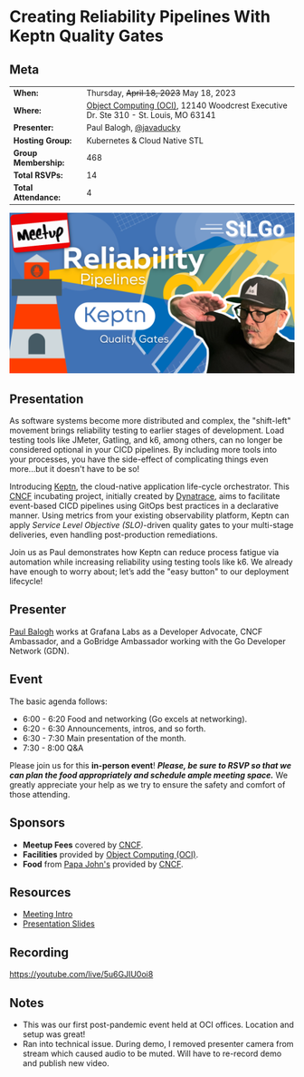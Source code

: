 # Creating Reliability Pipelines With Keptn Quality Gates

## Meta 
| | |
| --- | --- |
| **When:** | Thursday, ~~April 18, 2023~~ May 18, 2023 |
| **Where:** | [Object Computing (OCI)](https://objectcomputing.com/), 12140 Woodcrest Executive Dr. Ste 310 - St. Louis, MO 63141 |
| **Presenter:** | Paul Balogh, [@javaducky](https://twitter.com/javaducky) |
| **Hosting Group:** | Kubernetes &amp; Cloud Native STL |
| **Group Membership:** | 468 |
| **Total RSVPs:** | 14 |
| **Total Attendance:** | 4 |

![](images/reliability-pipelines-with-keptn.png)

## Presentation
As software systems become more distributed and complex, the "shift-left" movement brings reliability testing to earlier stages of development. Load testing tools like JMeter, Gatling, and k6, among others, can no longer be considered optional in your CICD pipelines. By including more tools into your processes, you have the side-effect of complicating things even more...but it doesn't have to be so! 

Introducing [Keptn](https://keptn.sh/), the cloud-native application life-cycle orchestrator. This [CNCF](https://www.cncf.io/) incubating project, initially created by [Dynatrace](https://www.dynatrace.com/), aims to facilitate event-based CICD pipelines using GitOps best practices in a declarative manner. Using metrics from your existing observability platform, Keptn can apply _Service Level Objective (SLO)_-driven quality gates to your multi-stage deliveries, even handling post-production remediations.

Join us as Paul demonstrates how Keptn can reduce process fatigue via automation while increasing reliability using testing tools like k6. We already have enough to worry about; let’s add the "easy button" to our deployment lifecycle!

## Presenter
[Paul Balogh](https://www.linkedin.com/in/pabalogh/) works at Grafana Labs as a Developer Advocate, CNCF Ambassador, and a GoBridge Ambassador working with the Go Developer Network (GDN).

## Event
The basic agenda follows:
* 6:00 - 6:20 Food and networking (Go excels at networking).
* 6:20 - 6:30 Announcements, intros, and so forth.
* 6:30 - 7:30 Main presentation of the month.
* 7:30 - 8:00 Q&A

Please join us for this **in-person event**! **_Please, be sure to RSVP so that we can plan the food appropriately and schedule ample meeting space._** We greatly appreciate your help as we try to ensure the safety and comfort of those attending.

## Sponsors
* **Meetup Fees** covered by [CNCF](https://www.cncf.io/).
* **Facilities** provided by [Object Computing (OCI)](https://objectcomputing.com/).
* **Food** from [Papa John's](https://www.papajohns.com/) provided by [CNCF](https://WWW.cncf.io/).

## Resources
* [Meeting Intro](Meeting-Intro.pdf)
* [Presentation Slides](Reliability%20Pipelines%20With%20Keptn%20Quality%20Gates.pdf)

## Recording
https://youtube.com/live/5u6GJIU0oi8

## Notes
- This was our first post-pandemic event held at OCI offices. Location and setup was
great!
- Ran into technical issue. During demo, I removed presenter camera from stream which caused audio to be muted. Will have to re-record demo and publish new video.
